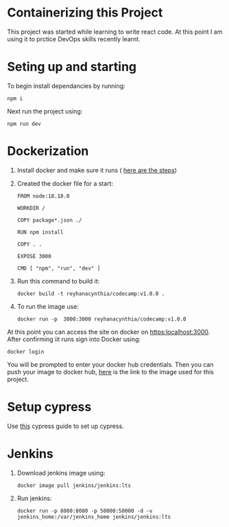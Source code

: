 # Containerizing this Project

This project was started while learning to write react code. At this point I am using it to prctice DevOps skills recently learnt.

# Seting up and starting

To begin install dependancies by running:

```
npm i
```

Next run the project using:

```
npm run dev
```

# Dockerization

1. Install docker and make sure it runs ( [here are the steps](https://docs.docker.com/engine/install/))


2. Created the docker file for a start:

   ```
   FROM node:18.18.0

   WORKDIR /

   COPY package*.json ./

   RUN npm install

   COPY . .

   EXPOSE 3000

   CMD [ "npm", "run", "dev" ]
   ```

3. Run this command to build it:

   ```
   docker build -t reyhanacynthia/codecamp:v1.0.0 .
   ```

4. To run the image use:

    ```
    docker run -p  3000:3000 reyhanacynthia/codecamp:v1.0.0
    ```

At this point you can access the site on docker on [https:localhost:3000](http://localhost:3000/). After confirming iit runs sign into Docker using:
```
docker login
```
You will be prompted to enter your docker hub credentials. Then you can push your image to docker hub, [here](https://hub.docker.com/repository/docker/reyhanacynthia/codecamp/general) is the link to the image used for this project.

# Setup cypress
Use [this](https://docs.cypress.io/guides/getting-started/installing-cypress) cypress guide to set up cypress.


# Jenkins
1. Download jenkins image using: 
   ```
   docker image pull jenkins/jenkins:lts
   ```
2. Run jenkins:

   ```
   docker run -p 8080:8080 -p 50000:50000 -d -v jenkins_home:/var/jenkins_home jenkins/jenkins:lts
   ```

